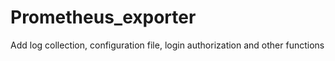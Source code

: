 # Prometheus_exporter
Add log collection, configuration file, login authorization and other functions
